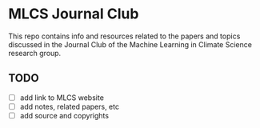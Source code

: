 # MLCS Journal Club

This repo contains info and resources related to the papers and topics discussed in the Journal Club of the Machine Learning in Climate Science research group.

## TODO
- [ ] add link to MLCS website
- [ ] add notes, related papers, etc
- [ ] add source and copyrights
